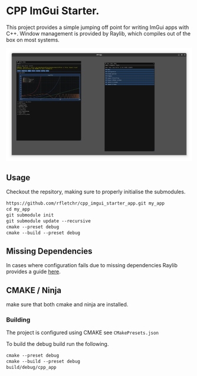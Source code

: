 # CPP ImGui Starter.
This project provides a simple jumping off point for writing ImGui apps with C++.
Window management is provided by Raylib, which compiles out of the box on most systems.

![Screenshot](./screenshot.png)
## Usage
Checkout the repsitory, making sure to properly initialise the submodules.
```
https://github.com/rfletchr/cpp_imgui_starter_app.git my_app
cd my_app
git submodule init
git submodule update --recursive
cmake --preset debug
cmake --build --preset debug
```

## Missing Dependencies
In cases where configuration fails due to missing dependencies Raylib provides a guide [here](https://github.com/raysan5/raylib/wiki/raylib-dependencies#platform-specific-dependency-notes).

## CMAKE / Ninja
make sure that both cmake and ninja are installed.


### Building
The project is configured using CMAKE see `CMakePresets.json`

To build the debug build run the following.
```
cmake --preset debug
cmake --build --preset debug
build/debug/cpp_app
```


